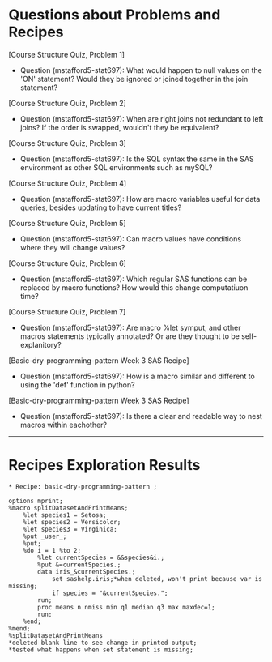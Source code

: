 
# Questions about Problems and Recipes



[Course Structure Quiz, Problem 1]
* Question (mstafford5-stat697): What would happen to null values on the 'ON' statement? Would they be ignored or joined together in the join statement?



[Course Structure Quiz, Problem 2]
* Question (mstafford5-stat697): When are right joins not redundant to left joins? If the order is swapped, wouldn't they be equivalent?



[Course Structure Quiz, Problem 3]
* Question (mstafford5-stat697): Is the SQL syntax the same in the SAS environment as other SQL environments such as mySQL?



[Course Structure Quiz, Problem 4]
* Question (mstafford5-stat697): How are macro variables useful for data queries, besides updating to have current titles?



[Course Structure Quiz, Problem 5]
* Question (mstafford5-stat697): Can macro values have conditions where they will change values?



[Course Structure Quiz, Problem 6]
* Question (mstafford5-stat697): Which regular SAS functions can be replaced by macro functions? How would this change computatiuon time?



[Course Structure Quiz, Problem 7]
* Question (mstafford5-stat697): Are macro %let symput, and other macros statements typically annotated? Or are they thought to be self-explanitory?



[Basic-dry-programming-pattern Week 3 SAS Recipe]
* Question (mstafford5-stat697): How is a macro similar and different to using the 'def' function in python? 



[Basic-dry-programming-pattern Week 3 SAS Recipe]
* Question (mstafford5-stat697): Is there a clear and readable way to nest macros within eachother?



***



# Recipes Exploration Results




```
* Recipe: basic-dry-programming-pattern ;

options mprint;
%macro splitDatasetAndPrintMeans;
    %let species1 = Setosa;
    %let species2 = Versicolor;
    %let species3 = Virginica;
    %put _user_;
    %put;
    %do i = 1 %to 2;
        %let currentSpecies = &&species&i.;
        %put &=currentSpecies.;
        data iris_&currentSpecies.;
            set sashelp.iris;*when deleted, won't print because var is missing;
            if species = "&currentSpecies.";
        run;
        proc means n nmiss min q1 median q3 max maxdec=1;
        run;
    %end;
%mend;
%splitDatasetAndPrintMeans
*deleted blank line to see change in printed output;
*tested what happens when set statement is missing;



```
